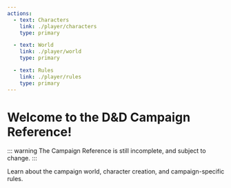 ```yaml
---
actions:
  - text: Characters
    link: ./player/characters
    type: primary

  - text: World
    link: ./player/world
    type: primary

  - text: Rules
    link: ./player/rules
    type: primary
---
```



# Welcome to the D&D Campaign Reference!

::: warning
The Campaign Reference is still incomplete, and subject to change.
:::

Learn about the campaign world, character creation, and campaign-specific rules.

<div class="home-nav-links">
  <VPAutoLink
    v-for="action in $page.frontmatter.actions"
    :key="action.text"
    class="vp-hero-action-button button"
    :class="[action.type]"
    :config="action"
  />
</div>

<script setup lang="ts">
import VPAutoLink from '@theme/VPAutoLink.vue'
</script>

<style lang="scss" scoped>
.home-nav-links {
  display: flex;
  flex-wrap: wrap;
  gap: 1rem;

  .button {
    min-width: 10rem;
  }
}
</style>